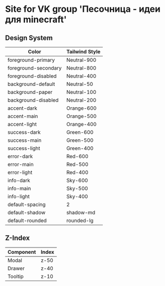 # Site for VK group 'Песочница - идеи для minecraft'

## Design System

| Color                | Tailwind Style |
| -------------------- | -------------- |
| foreground-primary   | Neutral-900    |
| foreground-secondary | Neutral-800    |
| foreground-disabled  | Neutral-400    |
| background-default   | Neutral-50     |
| background-paper     | Neutral-100    |
| background-disabled  | Neutral-200    |
| accent-dark          | Orange-600     |
| accent-main          | Orange-500     |
| accent-light         | Orange-400     |
| success-dark         | Green-600      |
| success-main         | Green-500      |
| success-light        | Green-400      |
| error-dark           | Red-600        |
| error-main           | Red-500        |
| error-light          | Red-400        |
| info-dark            | Sky-600        |
| info-main            | Sky-500        |
| info-light           | Sky-400        |
| default-spacing      | 2              |
| default-shadow       | shadow-md      |
| default-rounded      | rounded-lg     |

## Z-Index

| Component | Index |
| --------- | ----- |
| Modal     | z-50  |
| Drawer    | z-40  |
| Tooltip   | z-10  |
